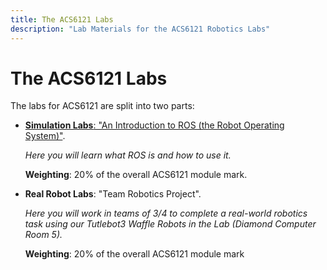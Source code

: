 ```yaml
---
title: The ACS6121 Labs
description: "Lab Materials for the ACS6121 Robotics Labs"
---
```


# The ACS6121 Labs

The labs for ACS6121 are split into two parts:

* [**Simulation Labs**: "An Introduction to ROS (the Robot Operating System)"](./sim/README.md).

    *Here you will learn what ROS is and how to use it.*

    **Weighting**: 20% of the overall ACS6121 module mark.

* **Real Robot Labs**: "Team Robotics Project".

    *Here you will work in teams of 3/4 to complete a real-world robotics task using our Tutlebot3 Waffle Robots in the Lab (Diamond Computer Room 5).*

    **Weighting**: 20% of the overall ACS6121 module mark